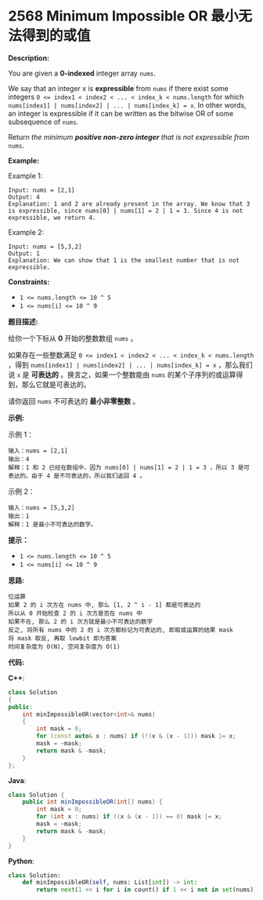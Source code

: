 # 2568 Minimum Impossible OR 最小无法得到的或值

__Description:__

You are given a __0-indexed__ integer array `nums`.

We say that an integer x is __expressible__ from `nums` if there exist some integers `0 <= index1 < index2 < ... < index_k < nums.length` for which `nums[index1] | nums[index2] | ... | nums[index_k] = x`. In other words, an integer is expressible if it can be written as the bitwise OR of some subsequence of `nums`.

Return _the minimum __positive non-zero integer__ that is not_ _expressible from_ `nums`.

__Example:__

Example 1:

```text
Input: nums = [2,1]
Output: 4
Explanation: 1 and 2 are already present in the array. We know that 3 is expressible, since nums[0] | nums[1] = 2 | 1 = 3. Since 4 is not expressible, we return 4.
```

Example 2:

```text
Input: nums = [5,3,2]
Output: 1
Explanation: We can show that 1 is the smallest number that is not expressible.
```

__Constraints:__

- `1 <= nums.length <= 10 ^ 5`
- `1 <= nums[i] <= 10 ^ 9`

__题目描述:__

给你一个下标从 __0__ 开始的整数数组 `nums` 。

如果存在一些整数满足 `0 <= index1 < index2 < ... < index_k < nums.length` ，得到 `nums[index1] | nums[index2] | ... | nums[index_k] = x` ，那么我们说 `x` 是 __可表达的__ 。换言之，如果一个整数能由 `nums` 的某个子序列的或运算得到，那么它就是可表达的。

请你返回 `nums` 不可表达的 __最小非零整数__ 。

__示例:__

示例 1：

```text
输入：nums = [2,1]
输出：4
解释：1 和 2 已经在数组中，因为 nums[0] | nums[1] = 2 | 1 = 3 ，所以 3 是可表达的。由于 4 是不可表达的，所以我们返回 4 。
```

示例 2：

```text
输入：nums = [5,3,2]
输出：1
解释：1 是最小不可表达的数字。
```

__提示：__

- `1 <= nums.length <= 10 ^ 5`
- `1 <= nums[i] <= 10 ^ 9`

__思路:__

```text
位运算
如果 2 的 i 次方在 nums 中, 那么 [1, 2 ^ i - 1] 都是可表达的
所以从 0 开始检查 2 的 i 次方是否在 nums 中
如果不在, 那么 2 的 i 次方就是最小不可表达的数字
反之, 将所有 nums 中的 2 的 i 次方都标记为可表达的, 即取或运算的结果 mask
将 mask 取反, 再取 lowbit 即为答案
时间复杂度为 O(N), 空间复杂度为 O(1)
```

__代码:__

__C++__:

```C++
class Solution 
{
public:
    int minImpossibleOR(vector<int>& nums) 
    {
        int mask = 0;
        for (const auto& x : nums) if (!(x & (x - 1))) mask |= x;
        mask = ~mask;
        return mask & -mask;
    }
};
```

__Java__:

```Java
class Solution {
    public int minImpossibleOR(int[] nums) {
        int mask = 0;
        for (int x : nums) if ((x & (x - 1)) == 0) mask |= x;
        mask = ~mask;
        return mask & -mask;
    }
}
```

__Python__:

```Python
class Solution:
    def minImpossibleOR(self, nums: List[int]) -> int:
        return next(1 << i for i in count() if 1 << i not in set(nums))
```
